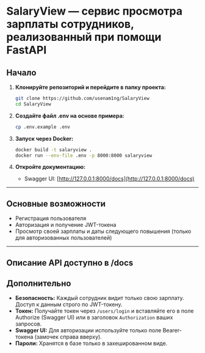 # SalaryView — сервис просмотра зарплаты сотрудников, реализованный при помощи FastAPI


## Начало

1. **Клонируйте репозиторий и перейдите в папку проекта:**
   ```bash
   git clone https://github.com/usenam1ng/SalaryView
   cd SalaryView
   ```
2. **Создайте файл .env на основе примера:**
   ```bash
   cp .env.example .env
   ```

3. **Запуск через Docker:**
   ```bash
   docker build -t salaryview .
   docker run --env-file .env -p 8000:8000 salaryview
   ```

4. **Откройте документацию:**
   - Swagger UI: [http://127.0.0.1:8000/docs](http://127.0.0.1:8000/docs)

---

## Основные возможности

- Регистрация пользователя
- Авторизация и получение JWT-токена
- Просмотр своей зарплаты и даты следующего повышения (только для авторизованных пользователей)

---

## Описание API доступно в /docs

## Дополнительно

- **Безопасность:** Каждый сотрудник видит только свою зарплату. Доступ к данным строго по JWT-токену.
- **Токен:** Получайте токен через `/users/login` и вставляйте его в поле Authorize (Swagger UI) или в заголовок `Authorization` ваших запросов.
- **Swagger UI:** Для авторизации используйте только поле Bearer-токена (замочек справа вверху).
- **Пароли:** Хранятся в базе только в захешированном виде.
